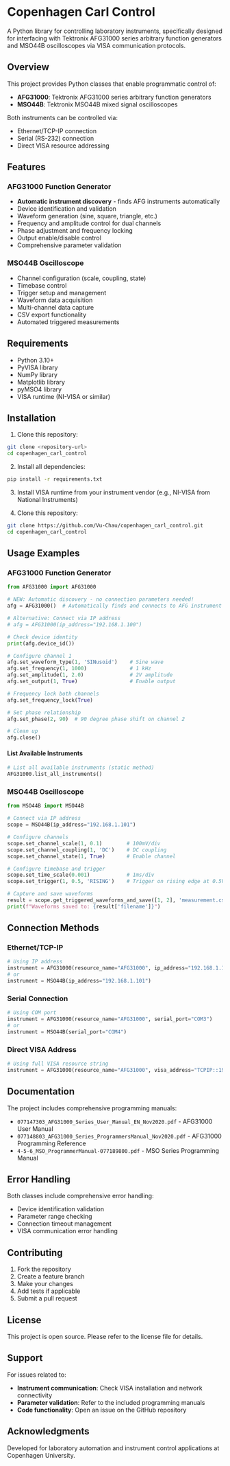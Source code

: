 # Copenhagen Carl Control

A Python library for controlling laboratory instruments, specifically designed for interfacing with Tektronix AFG31000 series arbitrary function generators and MSO44B oscilloscopes via VISA communication protocols.

## Overview

This project provides Python classes that enable programmatic control of:
- **AFG31000**: Tektronix AFG31000 series arbitrary function generators
- **MSO44B**: Tektronix MSO44B mixed signal oscilloscopes

Both instruments can be controlled via:
- Ethernet/TCP-IP connection
- Serial (RS-232) connection
- Direct VISA resource addressing

## Features

### AFG31000 Function Generator
- **Automatic instrument discovery** - finds AFG instruments automatically
- Device identification and validation
- Waveform generation (sine, square, triangle, etc.)
- Frequency and amplitude control for dual channels
- Phase adjustment and frequency locking
- Output enable/disable control
- Comprehensive parameter validation

### MSO44B Oscilloscope
- Channel configuration (scale, coupling, state)
- Timebase control
- Trigger setup and management
- Waveform data acquisition
- Multi-channel data capture
- CSV export functionality
- Automated triggered measurements

## Requirements

- Python 3.10+
- PyVISA library
- NumPy library  
- Matplotlib library
- pyMSO4 library
- VISA runtime (NI-VISA or similar)

## Installation

1. Clone this repository:
```bash
git clone <repository-url>
cd copenhagen_carl_control
```

2. Install all dependencies:
```bash
pip install -r requirements.txt
```

3. Install VISA runtime from your instrument vendor (e.g., NI-VISA from National Instruments)

3. Clone this repository:
```bash
git clone https://github.com/Vu-Chau/copenhagen_carl_control.git
cd copenhagen_carl_control
```

## Usage Examples

### AFG31000 Function Generator

```python
from AFG31000 import AFG31000

# NEW: Automatic discovery - no connection parameters needed!
afg = AFG31000()  # Automatically finds and connects to AFG instrument

# Alternative: Connect via IP address
# afg = AFG31000(ip_address="192.168.1.100")

# Check device identity
print(afg.device_id())

# Configure channel 1
afg.set_waveform_type(1, 'SINusoid')    # Sine wave
afg.set_frequency(1, 1000)              # 1 kHz
afg.set_amplitude(1, 2.0)               # 2V amplitude
afg.set_output(1, True)                 # Enable output

# Frequency lock both channels
afg.set_frequency_lock(True)

# Set phase relationship
afg.set_phase(2, 90)  # 90 degree phase shift on channel 2

# Clean up
afg.close()
```

#### List Available Instruments

```python
# List all available instruments (static method)
AFG31000.list_all_instruments()
```

### MSO44B Oscilloscope

```python
from MSO44B import MSO44B

# Connect via IP address
scope = MSO44B(ip_address="192.168.1.101")

# Configure channels
scope.set_channel_scale(1, 0.1)        # 100mV/div
scope.set_channel_coupling(1, 'DC')    # DC coupling
scope.set_channel_state(1, True)       # Enable channel

# Configure timebase and trigger
scope.set_time_scale(0.001)            # 1ms/div
scope.set_trigger(1, 0.5, 'RISING')    # Trigger on rising edge at 0.5V

# Capture and save waveforms
result = scope.get_triggered_waveforms_and_save([1, 2], 'measurement.csv')
print(f"Waveforms saved to: {result['filename']}")
```

## Connection Methods

### Ethernet/TCP-IP
```python
# Using IP address
instrument = AFG31000(resource_name="AFG31000", ip_address="192.168.1.100")
# or
instrument = MSO44B(ip_address="192.168.1.101")
```

### Serial Connection
```python
# Using COM port
instrument = AFG31000(resource_name="AFG31000", serial_port="COM3")
# or
instrument = MSO44B(serial_port="COM4")
```

### Direct VISA Address
```python
# Using full VISA resource string
instrument = AFG31000(resource_name="AFG31000", visa_address="TCPIP::192.168.1.100::INSTR")
```

## Documentation

The project includes comprehensive programming manuals:
- `077147303_AFG31000_Series_User_Manual_EN_Nov2020.pdf` - AFG31000 User Manual
- `077148803_AFG31000_Series_ProgrammersManual_Nov2020.pdf` - AFG31000 Programming Reference
- `4-5-6_MSO_ProgrammerManual-077189800.pdf` - MSO Series Programming Manual

## Error Handling

Both classes include comprehensive error handling:
- Device identification validation
- Parameter range checking
- Connection timeout management
- VISA communication error handling

## Contributing

1. Fork the repository
2. Create a feature branch
3. Make your changes
4. Add tests if applicable
5. Submit a pull request

## License

This project is open source. Please refer to the license file for details.

## Support

For issues related to:
- **Instrument communication**: Check VISA installation and network connectivity
- **Parameter validation**: Refer to the included programming manuals
- **Code functionality**: Open an issue on the GitHub repository

## Acknowledgments

Developed for laboratory automation and instrument control applications at Copenhagen University.
